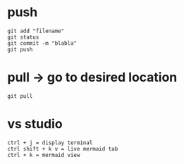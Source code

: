 
# push
```
git add "filename"
git status
git commit -m "blabla"
git push
```

# pull -> go to desired location
```
git pull
```

# vs studio
```
ctrl + j = display terminal
ctrl shift + k v = live mermaid tab
ctrl + k = mermaid view
```
